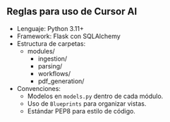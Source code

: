 ## Reglas para uso de Cursor AI

- Lenguaje: Python 3.11+
- Framework: Flask con SQLAlchemy
- Estructura de carpetas:
  - modules/
    - ingestion/
    - parsing/
    - workflows/
    - pdf_generation/
- Convenciones:
  - Modelos en `models.py` dentro de cada módulo.
  - Uso de `Blueprints` para organizar vistas.
  - Estándar PEP8 para estilo de código.